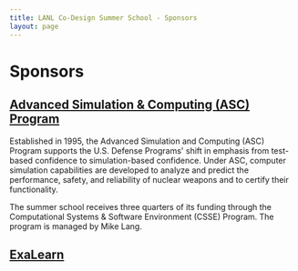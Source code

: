 ```yaml
---
title: LANL Co-Design Summer School - Sponsors
layout: page
---
```

# Sponsors

## [Advanced Simulation & Computing (ASC) Program](http://nnsa.energy.gov/asc)

Established in 1995, the Advanced Simulation and Computing (ASC) Program supports the U.S. Defense Programs' shift in emphasis from test-based confidence to simulation-based confidence. Under ASC, computer simulation capabilities are developed to analyze and predict the performance, safety, and reliability of nuclear weapons and to certify their functionality.

The summer school receives three quarters of its funding through the Computational Systems & Software Environment (CSSE) Program.  The program is managed by Mike Lang.

## [ExaLearn](https://github.com/exalearn)
